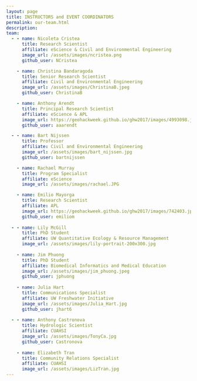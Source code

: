 ```yaml
---
layout: page
title: INSTRUCTORS and EVENT COORDINATORS
permalink: our-team.html
description:
team:
  - - name: Nicoleta Cristea
      title: Research Scientist
      affiliate: eScience & Civil and Environmental Engineering
      image_url: /assets/images/ncristea.png
      github_user: NCristea

    - name: Christina Bandaragoda
      title: Senior Research Scientist
      affiliate: Civil and Environmental Engineering
      image_url: /assets/images/ChristinaB.jpeg
      github_user: ChristinaB

    - name: Anthony Arendt
      title: Principal Research Scientist
      affiliate: eScience & APL
      image_url: https://geohackweek.github.io/ghw2017/images/4993098.jpeg
      github_user: aaarendt

  - - name: Bart Nijssen
      title: Professor
      affiliate: Civil and Environmental Engineering
      image_url: /assets/images/bart_nijssen.jpg
      github_user: bartnijssen

    - name: Rachael Murray
      title: Program Specialist
      affiliate: eScience
      image_url: /assets/images/rachael.JPG

    - name: Emilio Mayorga
      title: Research Scientist
      affiliate: APL
      image_url: https://geohackweek.github.io/ghw2017/images/742403.jpg
      github_user: emiliom
      
  - - name: Lily McGill
      title: PhD Student
      affiliate: UW Quantitative Ecology & Resource Management
      image_url: /assets/images/lily-portrait-200x300.jpg
        
    - name: Jim Phuong
      title: PhD Student
      affiliate: Biomedical Informatics and Medical Education
      image_url: /assets/images/jim_phuong.jpeg
      github_user: jphuong
      
    - name: Julia Hart
      title: Communications Specialist
      affiliate: UW Freshwater Initiative
      image_url: /assets/images/Julia_Hart.jpg
      github_user: jhart6
      
  - - name: Anthony Castronova
      title: Hydrologic Scientist
      affiliate: CUAHSI
      image_url: /assets/images/TonyCa.jpg
      github_user: Castronova
        
    - name: Elizabeth Tran
      title: Community Relations Specialist
      affiliate: CUAHSI
      image_url: /assets/images/LizTran.jpg   
---
```

 